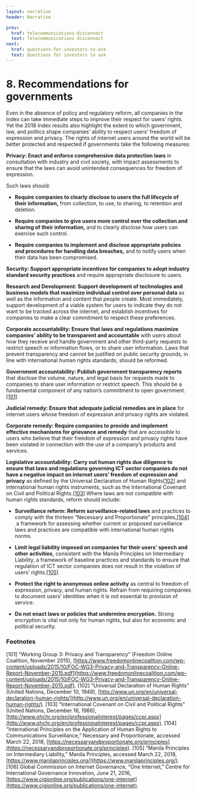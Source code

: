 ```yaml
---
layout: narrative
header: Narrative

prev:
  href: telecommunications-disconnect
  text: Telecommunications disconnect
next:
  href: questions-for-investors-to-ask
  text: Questions for investors to ask 
---
```


# 8. Recommendations for governments

Even in the absence of policy and regulatory reform, all companies in the Index can take immediate steps to improve their respect for users’ rights. Yet the 2018 Index results also highlight the extent to which government, law, and politics shape companies’ ability to respect users’ freedom of expression and privacy. The rights of internet users around the world will be better protected and respected if governments take the following measures:

**Privacy: Enact and enforce comprehensive data protection laws** in consultation with industry and civil society, with impact assessments to ensure that the laws can avoid unintended consequences for freedom of expression.

Such laws should:

- **Require companies to clearly disclose to users the full lifecycle of their information,** from collection, to use, to sharing, to retention and deletion.

- **Require companies to give users more control over the collection and sharing of their information,** and to clearly disclose how users can exercise such control.  

- **Require companies to implement and disclose appropriate policies and procedures for handling data breaches,** and to notify users when their data has been compromised.

**Security: Support appropriate incentives for companies to adopt industry standard security practices** and require appropriate disclosure to users.

**Research and Development: Support development of technologies and business models that maximize individual control over personal data** as well as the information and content that people create. Most immediately, support development of a viable system for users to indicate they do not want to be tracked across the internet, and establish incentives for companies to make a clear commitment to respect these preferences.

**Corporate accountability: Ensure that laws and regulations maximize companies’ ability to be transparent and accountable** with users about how they receive and handle government and other third-party requests to restrict speech or information flows, or to share user information. Laws that prevent transparency and cannot be justified on public security grounds, in line with international human rights standards, should be reformed.

**Government accountability: Publish government transparency reports** that disclose the volume, nature, and legal basis for requests made to companies to share user information or restrict speech. This should be a fundamental component of any nation’s commitment to open government.[[101]](#Footnotes)

**Judicial remedy: Ensure that adequate judicial remedies are in place** for internet users whose freedom of expression and privacy rights are violated.

**Corporate remedy: Require companies to provide and implement effective mechanisms for grievance and remedy** that are accessible to users who believe that their freedom of expression and privacy rights have been violated in connection with the use of a company’s products and services.

**Legislative accountability: Carry out human rights due diligence to ensure that laws and regulations governing ICT sector companies do not have a negative impact on internet users’ freedom of expression and privacy** as defined by the Universal Declaration of Human Rights[[102]](#footnotes) and international human rights instruments, such as the International Covenant on Civil and Political Rights.[[103]](#footnotes) Where laws are not compatible with human rights standards, reform should include:

- **Surveillance reform: Reform surveillance-related laws** and practices to comply with the thirteen “Necessary and Proportionate” principles,[[104]](#footnotes)  a framework for assessing whether current or proposed surveillance laws and practices are compatible with international human rights norms.

- **Limit legal liability imposed on companies for their users’ speech and other activities,** consistent with the Manila Principles on Intermediary Liability, a framework of baseline practices and standards to ensure that regulation of ICT sector companies does not result in the violation of users’ rights.[[105]](#footnotes)

- **Protect the right to anonymous online activity** as central to freedom of expression, privacy, and human rights. Refrain from requiring companies to document users’ identities when it is not essential to provision of service.

- **Do not enact laws or policies that undermine encryption.** Strong encryption is vital not only for human rights, but also for economic and political security.

### Footnotes ###
[101] “Working Group 3: Privacy and Transparency” (Freedom Online Coalition, November 2015), [https://www.freedomonlinecoalition.com/wp-content/uploads/2015/10/FOC-WG3-Privacy-and-Transparency-Online-Report-November-2015.pdf](https://www.freedomonlinecoalition.com/wp-content/uploads/2015/10/FOC-WG3-Privacy-and-Transparency-Online-Report-November-2015.pdf).
[102] “Universal Declaration of Human Rights” (United Nations, December 10, 1948), [http://www.un.org/en/universal-declaration-human-rights/](http://www.un.org/en/universal-declaration-human-rights/).
[103] “International Covenant on Civil and Political Rights” (United Nations, December 16, 1966), [http://www.ohchr.org/en/professionalinterest/pages/ccpr.aspx](http://www.ohchr.org/en/professionalinterest/pages/ccpr.aspx).
[104] “International Principles on the Application of Human Rights to Communications Surveillance,” Necessary and Proportionate, accessed March 22, 2018, [https://necessaryandproportionate.org/principles](https://necessaryandproportionate.org/principles).
[105] “Manila Principles on Intermediary Liability,” Manila Principles, accessed March 22, 2018, [https://www.manilaprinciples.org/](https://www.manilaprinciples.org/).
[106] Global Commission on Internet Governance, “One Internet,” Centre for International Governance Innovation, June 21, 2016, [https://www.cigionline.org/publications/one-internet](https://www.cigionline.org/publications/one-internet). 
